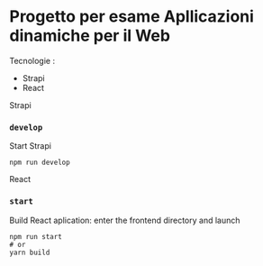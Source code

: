 # Progetto per esame Apllicazioni dinamiche per il Web

Tecnologie : 
- Strapi
- React

Strapi 
### `develop`

Start Strapi

```
npm run develop
```

React
### `start`

Build React aplication: enter the frontend directory and launch 

```
npm run start
# or
yarn build
```
